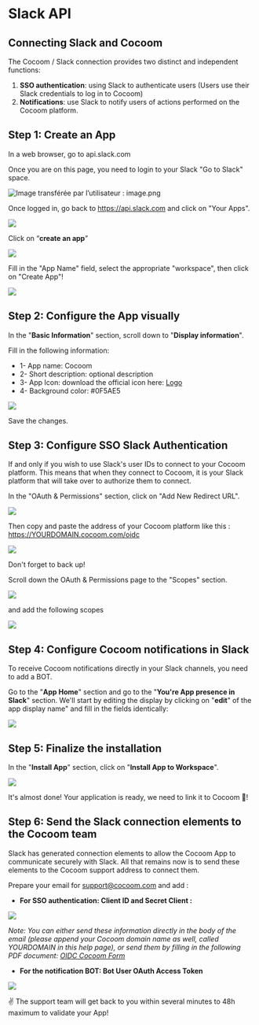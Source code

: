 # Slack API

## Connecting Slack and Cocoom

The Cocoom / Slack connection provides two distinct and independent functions:


1. **SSO authentication**: using Slack to authenticate users (Users use their Slack credentials to log in to Cocoom)
2. **Notifications**: use Slack to notify users of actions performed on the Cocoom platform.


## Step 1: Create an App

In a web browser, go to api.slack.com

Once you are on this page, you need to login to your Slack "Go to Slack" space.


![Image transférée par l’utilisateur : image.png](https://paper-attachments.dropbox.com/s_A2EF8EA2FCB1ECA6613A9567F701E0EA766D61ACD38439000BFEADB91FC94C29_1588519745149_image.png)


Once logged in, go back to https://api.slack.com and click on "Your Apps".


![](https://paper-attachments.dropbox.com/s_A2EF8EA2FCB1ECA6613A9567F701E0EA766D61ACD38439000BFEADB91FC94C29_1588519908387_image.png)


Click on “**create an app**”


![](https://paper-attachments.dropbox.com/s_A2EF8EA2FCB1ECA6613A9567F701E0EA766D61ACD38439000BFEADB91FC94C29_1588520194007_image.png)


Fill in the "App Name" field, select the appropriate "workspace", then click on "Create App"!


![](https://paper-attachments.dropbox.com/s_A2EF8EA2FCB1ECA6613A9567F701E0EA766D61ACD38439000BFEADB91FC94C29_1588520312975_image.png)



## Step 2: Configure the App visually

In the "**Basic Information**" section, scroll down to "**Display information**".

Fill in the following information:

- 1- App name: Cocoom
- 2- Short description: optional description
- 3- App Icon: download the official icon here: [Logo](/img/big-squared-logo.png)
- 4- Background color: #0F5AE5

![](https://paper-attachments.dropbox.com/s_A2EF8EA2FCB1ECA6613A9567F701E0EA766D61ACD38439000BFEADB91FC94C29_1588520639508_image.png)


Save the changes.



## Step 3: Configure SSO Slack Authentication

If and only if you wish to use Slack's user IDs to connect to your Cocoom platform. This means that when they connect to Cocoom, it is your Slack platform that will take over to authorize them to connect.

In the "OAuth & Permissions" section, click on "Add New Redirect URL".


![](https://paper-attachments.dropbox.com/s_A2EF8EA2FCB1ECA6613A9567F701E0EA766D61ACD38439000BFEADB91FC94C29_1588522079846_image.png)


Then copy and paste the address of your Cocoom platform like this :
https://YOURDOMAIN.cocoom.com/oidc


![](https://paper-attachments.dropbox.com/s_A2EF8EA2FCB1ECA6613A9567F701E0EA766D61ACD38439000BFEADB91FC94C29_1588522156994_image.png)


Don't forget to back up!

Scroll down the OAuth & Permissions page to the "Scopes" section.


![](https://paper-attachments.dropbox.com/s_A2EF8EA2FCB1ECA6613A9567F701E0EA766D61ACD38439000BFEADB91FC94C29_1588522387708_image.png)


and add the following scopes


![](https://paper-attachments.dropbox.com/s_A2EF8EA2FCB1ECA6613A9567F701E0EA766D61ACD38439000BFEADB91FC94C29_1588523997571_image.png)




## Step 4: Configure Cocoom notifications in Slack

To receive Cocoom notifications directly in your Slack channels, you need to add a BOT.

Go to the "**App Home**" section and go to the "**You're App presence in Slack**" section. We'll start by editing the display by clicking on "**edit**" of the app display name" and fill in the fields identically:


![](https://paper-attachments.dropbox.com/s_A2EF8EA2FCB1ECA6613A9567F701E0EA766D61ACD38439000BFEADB91FC94C29_1588524542200_image.png)



## Step 5: Finalize the installation

In the "**Install App**" section, click on "**Install App to Workspace**".

![](https://paper-attachments.dropbox.com/s_A2EF8EA2FCB1ECA6613A9567F701E0EA766D61ACD38439000BFEADB91FC94C29_1588524771872_image.png)


It's almost done! Your application is ready, we need to link it to Cocoom 🎉!



## Step 6: Send the Slack connection elements to the Cocoom team

Slack has generated connection elements to allow the Cocoom App to communicate securely with Slack. All that remains now is to send these elements to the Cocoom support address to connect them.

Prepare your email for support@cocoom.com and add :


- **For SSO authentication: Client ID and Secret Client :**

![](https://paper-attachments.dropbox.com/s_A2EF8EA2FCB1ECA6613A9567F701E0EA766D61ACD38439000BFEADB91FC94C29_1588525038450_image.png)

_Note: You can either send these information directly in the body of the email (please append your Cocoom domain name as well, called YOURDOMAIN in this help page), or send them by filling in the following PDF document: [OIDC Cocoom Form](/doc/en/OpenID_Connect_Form-en.pdf)_



- **For the notification BOT: Bot User OAuth Access Token**

![](https://paper-attachments.dropbox.com/s_A2EF8EA2FCB1ECA6613A9567F701E0EA766D61ACD38439000BFEADB91FC94C29_1588525457807_image.png)


✌️ The support team will get back to you within several minutes to 48h maximum to validate your App!
